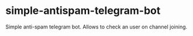 # simple-antispam-telegram-bot
Simple anti-spam telegram bot. Allows to check an user on channel joining.
